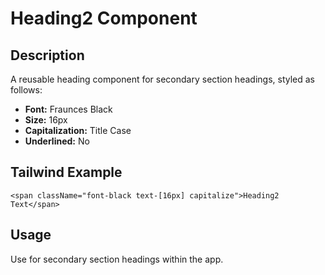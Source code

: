 # Heading2 Component

## Description

A reusable heading component for secondary section headings, styled as follows:

- **Font:** Fraunces Black
- **Size:** 16px
- **Capitalization:** Title Case
- **Underlined:** No

## Tailwind Example

```tsx
<span className="font-black text-[16px] capitalize">Heading2 Text</span>
```

## Usage

Use for secondary section headings within the app.
